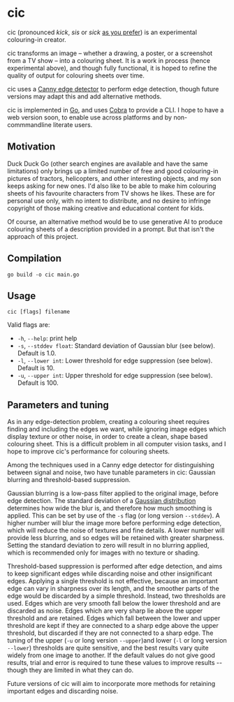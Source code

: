 # cic

cic (pronounced *kick*, *sis* or *sick* [as you
prefer](https://en.wikipedia.org/wiki/Hard_and_soft_C)) is an experimental
colouring-in creator.

cic transforms an image – whether a drawing, a poster, or a screenshot from a TV
show – into a colouring sheet. It is a work in process (hence experimental
above), and though fully functional, it is hoped to refine the quality of output
for colouring sheets over time.

cic uses a [Canny edge
detector](https://en.wikipedia.org/wiki/Canny_edge_detector) to perform edge
detection, though future versions may adapt this and add alternative methods.

cic is implemented in [Go](https://go.dev/), and uses
[Cobra](https://cobra.dev/) to provide a CLI. I hope to have a web version soon,
to enable use across platforms and by non-commmandline literate users.

## Motivation

Duck Duck Go (other search engines are available and have the same limitations)
only brings up a limited number of free and good colouring-in pictures of
tractors, helicopters, and other interesting objects, and my son keeps asking
for new ones. I'd also like to be able to make him colouring sheets of his
favourite characters from TV shows he likes. These are for personal use only,
with no intent to distribute, and no desire to infringe copyright of those
making creative and educational content for kids.

Of course, an alternative method would be to use generative AI to produce
colouring sheets of a description provided in a prompt. But that isn't the
approach of this project.

## Compilation

    go build -o cic main.go
    
## Usage

    cic [flags] filename
    
Valid flags are:
- `-h`, `--help`: print help
- `-s`, `--stddev float`: Standard deviation of Gaussian blur (see below).
  Default is 1.0.
- `-l`, `--lower int`: Lower threshold for edge suppression (see below). Default
  is 10.
- `-u`, `--upper int`: Upper threshold for edge suppression (see below). Default
  is 100.
  
## Parameters and tuning

As in any edge-detection problem, creating a colouring sheet requires finding
and including the edges we want, while ignoring image edges which display
texture or other noise, in order to create a clean, shape based colouring sheet.
This is a difficult problem in all computer vision tasks, and I hope to improve
cic's performance for colouring sheets.

Among the techniques used in a Canny edge detector for distinguishing between
signal and noise, two have tunable parameters in cic: Gaussian blurring and
threshold-based suppression.

Gaussian blurring is a low-pass filter applied to the original image, before
edge detection. The standard deviation of a [Gaussian
distribution](https://en.wikipedia.org/wiki/Normal_distribution) determines how
wide the blur is, and therefore how much smoothing is applied. This can be set
by use of the `-s` flag (or long version `--stddev`). A higher number will blur
the image more before performing edge detection, which will reduce the noise of
textures and fine details. A lower number will provide less blurring, and so
edges will be retained with greater sharpness. Setting the standard deviation to
zero will result in no blurring applied, which is recommended only for images
with no texture or shading.

Threshold-based suppression is performed after edge detection, and aims to keep
significant edges while discarding noise and other insignificant edges. Applying
a single threshold is not effective, because an important edge can vary in
sharpness over its length, and the smoother parts of the edge would be discarded
by a simple threshold. Instead, two thresholds are used. Edges which are very
smooth fall below the lower threshold and are discarded as noise. Edges which
are very sharp lie above the upper threshold and are retained. Edges which fall
between the lower and upper threshold are kept if they are connected to a sharp
edge above the upper threshold, but discarded if they are not connected to a
sharp edge. The tuning of the upper (`-u` or long version `--upper`)and lower
(`-l` or long version `--lower`) thresholds are quite sensitive, and the best
results vary quite widely from one image to another. If the default values do
not give good results, trial and error is required to tune these values to
improve results -- though they are limited in what they can do.

Future versions of cic will aim to incorporate more methods for retaining
important edges and discarding noise.
